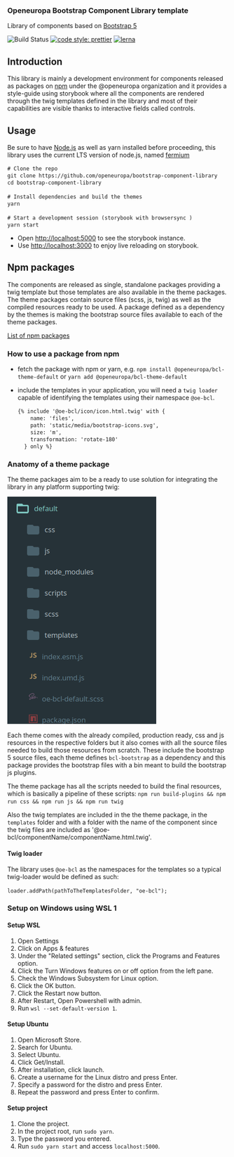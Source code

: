### Openeuropa Bootstrap Component Library template</h3>

Library of components based on [Bootstrap 5](https://github.com/twbs/bootstrap/tree/v5.0.1)

![Build Status](https://github.com/openeuropa/bootstrap-component-library/actions/workflows/ci.yaml/badge.svg)
[![code style: prettier](https://img.shields.io/badge/code_style-prettier-ff69b4.svg?style=flat-square)](https://github.com/prettier/prettier)
[![lerna](https://img.shields.io/badge/maintained%20with-lerna-cc00ff.svg)](https://lernajs.io/)

## Introduction

This library is mainly a development environment for components released as
packages on [npm](https://npmjs.org) under the @openeuropa organization and it
provides a style-guide using storybook where all the components are rendered
through the twig templates defined in the library and most of their capabilities
are visible thanks to interactive fields called controls.

## Usage

Be sure to have [Node.js](https://nodejs.org/) as well as yarn installed before
proceeding, this library uses the current LTS version of node.js, named
[fermium](https://nodejs.org/download/release/latest-fermium/)

```shell
# Clone the repo
git clone https://github.com/openeuropa/bootstrap-component-library
cd bootstrap-component-library

# Install dependencies and build the themes
yarn

# Start a development session (storybook with browsersync )
yarn start
```

- Open <http://localhost:5000> to see the storybook instance.
- Use <http://localhost:3000> to enjoy live reloading on storybook.

## Npm packages

The components are released as single, standalone packages providing a twig
template but those templates are also available in the theme packages.
The theme packages contain source files (scss, js, twig) as well as the compiled
resources ready to be used.
A package defined as a dependency by the themes is making the bootstrap source
files available to each of the theme packages.

[List of npm packages](docs/packages.md)

### How to use a package from npm

- fetch the package with npm or yarn, e.g.
  `npm install @openeuropa/bcl-theme-default` or
  `yarn add @openeuropa/bcl-theme-default`
- include the templates in your application, you will need a `twig loader`
  capable of identifying the templates using their namespace `@oe-bcl`.

  ```twig
  {% include '@oe-bcl/icon/icon.html.twig' with {
      name: 'files',
      path: 'static/media/bootstrap-icons.svg',
      size: 'm',
      transformation: 'rotate-180'
    } only %}

  ```

### Anatomy of a theme package

The theme packages aim to be a ready to use solution for integrating the library
in any platform supporting twig:

![default theme](docs/bcl-theme.png)

Each theme comes with the already compiled, production ready, css and js
resources in the respective folders but it also comes with all the source files
needed to build those resources from scratch.
These include the bootstrap 5 source files, each theme defines `bcl-bootstrap`
as a dependency and this package provides the bootstrap files with a bin meant
to build the bootstrap js plugins.

The theme package has all the scripts needed to build the final resources,
which is basically a pipeline of these scripts:
`npm run build-plugins && npm run css && npm run js && npm run twig`

Also the twig templates are included in the the theme package, in the `templates`
folder and with a folder with the name of the component since the twig files are
included as '@oe-bcl/componentName/componentName.html.twig'.

#### Twig loader

The library uses `@oe-bcl` as the namespaces for the templates so a typical
twig-loader would be defined as such:

`loader.addPath(pathToTheTemplatesFolder, "oe-bcl");`

### Setup on Windows using WSL 1

#### Setup WSL

1. Open Settings
2. Click on Apps & features
3. Under the "Related settings" section, click the Programs and Features option.
4. Click the Turn Windows features on or off option from the left pane.
5. Check the Windows Subsystem for Linux option.
6. Click the OK button.
7. Click the Restart now button.
8. After Restart, Open Powershell with admin.
9. Run `wsl --set-default-version 1`.

#### Setup Ubuntu

1. Open Microsoft Store.
2. Search for Ubuntu.
3. Select Ubuntu.
4. Click Get/Install.
5. After installation, click launch.
6. Create a username for the Linux distro and press Enter.
7. Specify a password for the distro and press Enter.
8. Repeat the password and press Enter to confirm.

#### Setup project

1. Clone the project.
2. In the project root, run `sudo yarn`.
3. Type the password you entered.
4. Run `sudo yarn start` and access `localhost:5000`.

```

```
